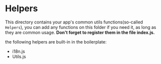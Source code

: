 # Helpers

This directory contains your app's common utils functions(so-called `Helpers`), you can add any functions on this folder if you need it, as long as they are common usage. **Don't forget to register them in the file index.js.**

the following helpers are built-in in the boilerplate:

- i18n.js
- Utils.js
